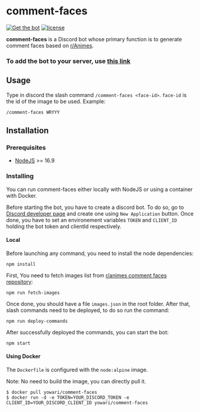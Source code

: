 # comment-faces

[![Get the bot][s1]][bo] [![license][s2]][li]

[s1]: https://img.shields.io/badge/Discord-Add%20to%20your%20server-blue.svg
[s2]: https://img.shields.io/badge/license-MIT-green.svg

[dc]: https://hub.docker.com/r/yowari/comment-faces/
[bo]: https://discord.com/api/oauth2/authorize?client_id=307244970451009538&permissions=2147485696&scope=bot%20applications.commands
[li]: LICENSE

**comment-faces** is a Discord bot whose primary function is to
generate comment faces based on [r/Animes][ra].

[ra]: https://www.reddit.com/r/anime

### To add the bot to your server, use [this link][bo]

## Usage

Type in discord the slash command `/comment-faces <face-id>`. `face-id` is the id
of the image to be used. Example:

```
/comment-faces WRYYY
```

## Installation

### Prerequisites

- [NodeJS][no] >= 16.9

[no]: https://nodejs.org

### Installing

You can run comment-faces either locally with NodeJS or using a container with
Docker.

Before starting the bot, you have to create a discord bot. To do so, go to [Discord developer page](https://discord.com/developers/applications)
and create one using `New Application` button. Once done,
you have to set an environement variables `TOKEN` and `CLIENT_ID` holding the bot token and clientId respectively.

#### Local

Before launching any command, you need to install the node dependencies:

```
npm install
```

First, You need to fetch images list from [r/animes comment faces repository](https://github.com/r-anime/comment-face-assets):

```
npm run fetch-images
```

Once done, you should have a file `images.json` in the root folder. After that, slash commands need to be deployed,
to do so run the command:

```
npm run deploy-commands
```

After successfully deployed the commands, you can start the bot:

```
npm start
```

#### Using Docker

The `Dockerfile` is configured with the `node:alpine` image.

Note: No need to build the image, you can directly pull it.

```
$ docker pull yowari/comment-faces
$ docker run -d -e TOKEN=YOUR_DISCORD_TOKEN -e CLIENT_ID=YOUR_DISCORD_CLIENT_ID yowari/comment-faces
```
